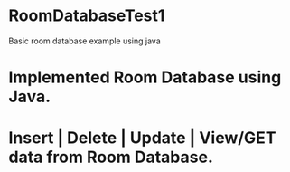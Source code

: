 # RoomDatabaseTest1
Basic room database example using java
# Implemented Room Database using Java.
# Insert | Delete | Update | View/GET data from Room Database.
